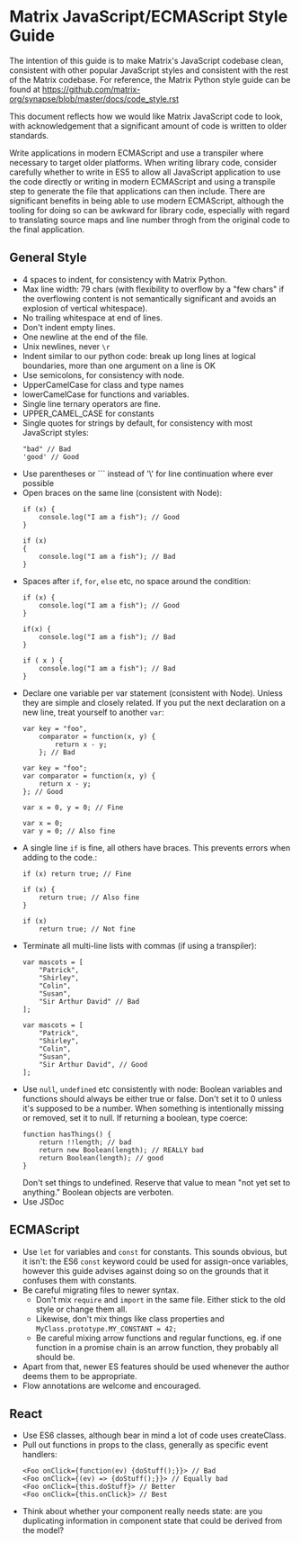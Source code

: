 Matrix JavaScript/ECMAScript Style Guide
========================================

The intention of this guide is to make Matrix's JavaScript codebase clean,
consistent with other popular JavaScript styles and consistent with the rest of
the Matrix codebase. For reference, the Matrix Python style guide can be found
at https://github.com/matrix-org/synapse/blob/master/docs/code_style.rst

This document reflects how we would like Matrix JavaScript code to look, with
acknowledgement that a significant amount of code is written to older
standards.

Write applications in modern ECMAScript and use a transpiler where necessary to
target older platforms. When writing library code, consider carefully whether
to write in ES5 to allow all JavaScript application to use the code directly or
writing in modern ECMAScript and using a transpile step to generate the file
that applications can then include. There are significant benefits in being
able to use modern ECMAScript, although the tooling for doing so can be awkward
for library code, especially with regard to translating source maps and line
number throgh from the original code to the final application.

General Style
-------------
- 4 spaces to indent, for consistency with Matrix Python.
- Max line width: 79 chars (with flexibility to overflow by a "few chars" if
  the overflowing content is not semantically significant and avoids an
  explosion of vertical whitespace).
- No trailing whitespace at end of lines.
- Don't indent empty lines.
- One newline at the end of the file.
- Unix newlines, never `\r`
- Indent similar to our python code: break up long lines at logical boundaries,
  more than one argument on a line is OK
- Use semicolons, for consistency with node.
- UpperCamelCase for class and type names
- lowerCamelCase for functions and variables.
- Single line ternary operators are fine.
- UPPER_CAMEL_CASE for constants
- Single quotes for strings by default, for consistency with most JavaScript styles:
  ```
  "bad" // Bad
  'good' // Good
  ```
- Use parentheses or `\`` instead of '\\' for line continuation where ever possible
- Open braces on the same line (consistent with Node):
  ```
  if (x) {
      console.log("I am a fish"); // Good
  }

  if (x)
  {
      console.log("I am a fish"); // Bad
  }
  ```
- Spaces after `if`, `for`, `else` etc, no space around the condition:
  ```
  if (x) {
      console.log("I am a fish"); // Good
  }

  if(x) {
      console.log("I am a fish"); // Bad
  }

  if ( x ) {
      console.log("I am a fish"); // Bad
  }
  ```
- Declare one variable per var statement (consistent with Node). Unless they
  are simple and closely related. If you put the next declaration on a new line,
  treat yourself to another `var`:
  ```
  var key = "foo",
      comparator = function(x, y) {
          return x - y;
      }; // Bad

  var key = "foo";
  var comparator = function(x, y) {
      return x - y;
  }; // Good

  var x = 0, y = 0; // Fine

  var x = 0;
  var y = 0; // Also fine
  ```
- A single line `if` is fine, all others have braces. This prevents errors when adding to the code.:
  ```
  if (x) return true; // Fine

  if (x) {
      return true; // Also fine
  }

  if (x)
      return true; // Not fine
  ```
- Terminate all multi-line lists with commas (if using a transpiler):
  ```
  var mascots = [
      "Patrick",
      "Shirley",
      "Colin",
      "Susan",
      "Sir Arthur David" // Bad
  ];

  var mascots = [
      "Patrick",
      "Shirley",
      "Colin",
      "Susan",
      "Sir Arthur David", // Good
  ];
  ```
- Use `null`, `undefined` etc consistently with node:
  Boolean variables and functions should always be either true or false. Don't set it to 0 unless it's supposed to be a number.
  When something is intentionally missing or removed, set it to null.
  If returning a boolean, type coerce:
  ```
  function hasThings() {
      return !!length; // bad
      return new Boolean(length); // REALLY bad
      return Boolean(length); // good
  }
  ```
  Don't set things to undefined. Reserve that value to mean "not yet set to anything."
  Boolean objects are verboten.
- Use JSDoc

ECMAScript
----------
- Use `let` for variables and `const` for constants. This sounds obvious, but it isn't: the ES6 `const` keyword
  could be used for assign-once variables, however this guide advises against doing so on the grounds that it
  confuses them with constants.
- Be careful migrating files to newer syntax.
  - Don't mix `require` and `import` in the same file. Either stick to the old style or change them all.
  - Likewise, don't mix things like class properties and `MyClass.prototype.MY_CONSTANT = 42;`
  - Be careful mixing arrow functions and regular functions, eg. if one function in a promise chain is an
    arrow function, they probably all should be.
- Apart from that, newer ES features should be used whenever the author deems them to be appropriate.
- Flow annotations are welcome and encouraged.

React
-----
- Use ES6 classes, although bear in mind a lot of code uses createClass.
- Pull out functions in props to the class, generally as specific event handlers:
  ```
  <Foo onClick={function(ev) {doStuff();}}> // Bad
  <Foo onClick={(ev) => {doStuff();}}> // Equally bad
  <Foo onClick={this.doStuff}> // Better
  <Foo onClick={this.onClick}> // Best
  ```
- Think about whether your component really needs state: are you duplicating
  information in component state that could be derived from the model?
